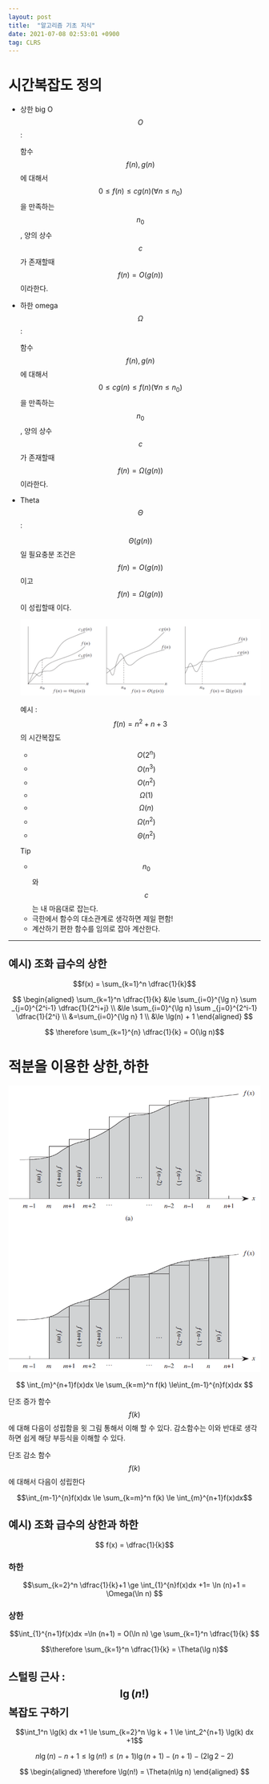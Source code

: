 ```yaml
---
layout: post
title:  "알고리즘 기초 지식"
date: 2021-07-08 02:53:01 +0900
tag: CLRS
---
```


# 시간복잡도 정의

-   상한 big O $$O$$ : 

    함수 $$\displaystyle f(n), g(n)$$에 대해서
    $$0 \le f(n) \le cg(n) ( \forall n \leq n_0)$$을 만족하는 $$n_0$$, 양의
    상수 $$c$$가 존재할때 $$f(n) = O(g(n))$$이라한다.

-   하한 omega $$\Omega$$ : 

    함수 $$f(n), g(n)$$에 대해서
    $$0 \le cg(n) \le f(n) ( \forall n \leq n_0)$$을 만족하는 $$n_0$$, 양의
    상수 $$c$$가 존재할때 $$f(n) = \Omega(g(n))$$이라한다.

-   Theta $$\Theta$$ :

    $$\Theta(g(n))$$일 필요충분 조건은 $$f(n) = O(g(n))$$이고
    $$f(n) = \Omega(g(n))$$이 성립할때 이다.

    ![시간복잡도 그래프 개형](/images/alg/pic1.PNG)

    예시 : $$f(n) = n^2 + n + 3$$ 의 시간복잡도
    
    - $$O(2^n)$$
    - $$O(n^3)$$
    - $$O(n^2)$$
    - $$\Omega(1)$$
    - $$\Omega(n)$$
    - $$\Omega(n^2)$$
    - $$\Theta(n^2)$$

    Tip

    - $$n_0$$와 $$c$$는 내 마음대로 잡는다.
    - 극한에서 함수의 대소관계로 생각하면 제일 편함!
    - 계산하기 편한 함수를 임의로 잡아 계산한다.


----------------------------------------------------------------- 

## 예시) 조화 급수의 상한

$$f(x) = \sum_{k=1}^n   \dfrac{1}{k}$$

$$    
    \begin{aligned}
    \sum_{k=1}^n \dfrac{1}{k} 
    &\le \sum_{i=0}^{\lg n} \sum _{j=0}^{2^i-1} \dfrac{1}{2^i+j} \\ 
    &\le \sum_{i=0}^{\lg n} \sum _{j=0}^{2^i-1} \dfrac{1}{2^i} \\  
    &=\sum_{i=0}^{\lg n} 1 \\  
    &\le \lg(n) + 1
    \end{aligned}
$$

$$ \therefore \sum_{k=1}^{n} \dfrac{1}{k} = O(\lg n)$$

# 적분을 이용한 상한,하한


![증가함수의 대소비교@reference1](/images//quicksort/q5.PNG)


$$ \int_{m}^{n+1}f(x)dx \le \sum_{k=m}^n f(k) \le\int_{m-1}^{n}f(x)dx $$


단조 증가 함수 $$f(k)$$에 대해 다음이 성립함을 윗 그림 통해서 이해 할 수 있다.
감소함수는 이와 반대로 생각하면 쉽게 해당 부등식을 이해할 수 있다.

단조 감소 함수 $$f(k)$$에 대해서 다음이 성립한다

$$\int_{m-1}^{n}f(x)dx \le \sum_{k=m}^n f(k) \le \int_{m}^{n+1}f(x)dx$$

## 예시) 조화 급수의 상한과 하한

$$ f(x) = \dfrac{1}{k}$$

### 하한 

$$\sum_{k=2}^n \dfrac{1}{k}+1 \ge \int_{1}^{n}f(x)dx +1= \ln (n)+1 = \Omega(\ln n) $$

### 상한

$$\int_{1}^{n+1}f(x)dx =\ln (n+1) = O(\ln n) \ge \sum_{k=1}^n \dfrac{1}{k}  $$

$$\therefore  \sum_{k=1}^n \dfrac{1}{k} = \Theta(\lg n)$$


## 스털링 근사 : $$\lg(n!)$$ 복잡도 구하기

$$\int_1^n \lg(k) dx +1 \le \sum_{k=2}^n \lg k + 1 \le \int_2^{n+1} \lg(k) dx +1$$


$$n \lg(n) -n + 1 \le \lg(n!) \le (n+1)\lg(n+1) -(n+1) -(2\lg2 - 2)$$

$$
    \begin{aligned}
            \therefore \lg(n!) = \Theta(n\lg n)
    \end{aligned}
$$


